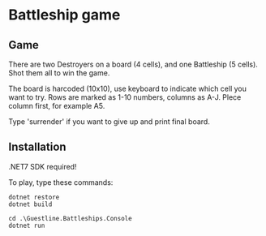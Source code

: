 # Battleship game

## Game
There are two Destroyers on a board (4 cells), and one Battleship (5 cells). Shot them all to win the game. 

The board is harcoded (10x10), use keyboard to indicate which cell you want to try. Rows are marked as 1-10 numbers, columns as A-J. Plece column first, for example A5.

Type 'surrender' if you want to give up and print final board.

## Installation
.NET7 SDK required!

To play, type these commands:
```
dotnet restore
dotnet build

cd .\Guestline.Battleships.Console
dotnet run
```
